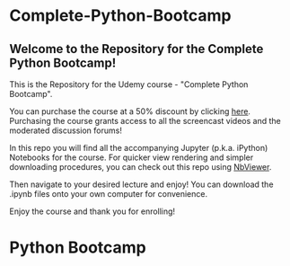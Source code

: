 # Complete-Python-Bootcamp

## Welcome to the Repository for the Complete Python Bootcamp!

This is the Repository for the Udemy course - "Complete Python Bootcamp".

You can purchase the course at a 50% discount by clicking [here](https://www.udemy.com/complete-python-bootcamp/?couponCode=PYTHON15). 
Purchasing the course grants access to all the screencast videos and the moderated discussion forums!


In this repo you will find all the accompanying Jupyter (p.k.a. iPython) Notebooks for the course. For quicker view rendering and simpler downloading procedures, you can check out this repo using [NbViewer](http://nbviewer.ipython.org/github/jmportilla/Complete-Python-Bootcamp/tree/master/).


Then navigate to your desired lecture and enjoy! You can download the .ipynb files onto your own computer for convenience.

Enjoy the course and thank you for enrolling!
# Python Bootcamp
